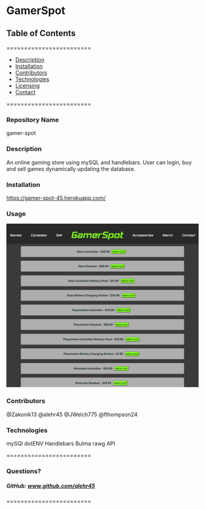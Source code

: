 
# GamerSpot


## **Table of Contents**
========================
* [Description](#description)
* [Installation](#installation)
* [Contributors](#contributors)
* [Technologies](#Technologies)
* [Licensing](#Licenses)
* [Contact](#questions)

========================

### **Repository Name**  
gamer-spot

### **Description**  
An online gaming store using mySQL and handlebars. User can login, buy and sell games dynamically updating the database.

### **Installation**  
https://gamer-spot-45.herokuapp.com/

### **Usage**  
![Alt text](/screenshot.png?raw=true "Optional Title")

### **Contributors**  
@Zakonik13 
@alehr45
@JWelch775
@fthompson24


### **Technologies**  
mySQl
dotENV
Handlebars
Bulma
rawg API


========================

### Questions?
##### GitHub: www.github.com/alehr45  

========================

